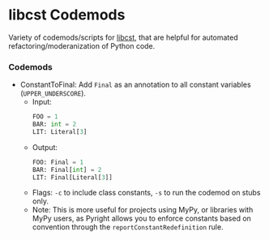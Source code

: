 # libcst Codemods

Variety of codemods/scripts for [libcst](https://github.com/Instagram/LibCST), that are helpful for automated refactoring/moderanization of Python code.

### Codemods

- ConstantToFinal: Add `Final` as an annotation to all constant variables (`UPPER_UNDERSCORE`).
  - Input:
    ```python
    FOO = 1
    BAR: int = 2
    LIT: Literal[3]
    ```
  - Output:
      ```python
      FOO: Final = 1
      BAR: Final[int] = 2
      LIT: Final[Literal[3]]
      ```
  - Flags: `-c` to include class constants, `-s` to run the codemod on stubs only.
  - Note: This is more useful for projects using MyPy, or libraries with MyPy users, as Pyright allows you to enforce constants based on convention through the `reportConstantRedefinition` rule.

  

